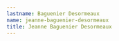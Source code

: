 ```yaml
---
lastname: Baguenier Desormeaux
name: jeanne-baguenier-desormeaux
title: Jeanne Baguenier Desormeaux
---
```

